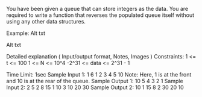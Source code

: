 You have been given a queue that can store integers as the data. You are required to write a function that reverses the populated queue itself without using any other data structures.

Example:
Alt txt

Alt txt

Detailed explanation ( Input/output format, Notes, Images )
Constraints:
1 <= t <= 100
1 <= N <= 10^4
-2^31 <= data <= 2^31 - 1

Time Limit: 1sec 
Sample Input 1:
1
6
1 2 3 4 5 10
Note:
Here, 1 is at the front and 10 is at the rear of the queue.
Sample Output 1:
10 5 4 3 2 1
Sample Input 2:
2
5
2 8 15 1 10
3
10 20 30
Sample Output 2:
10 1 15 8 2 
30 20 10 


